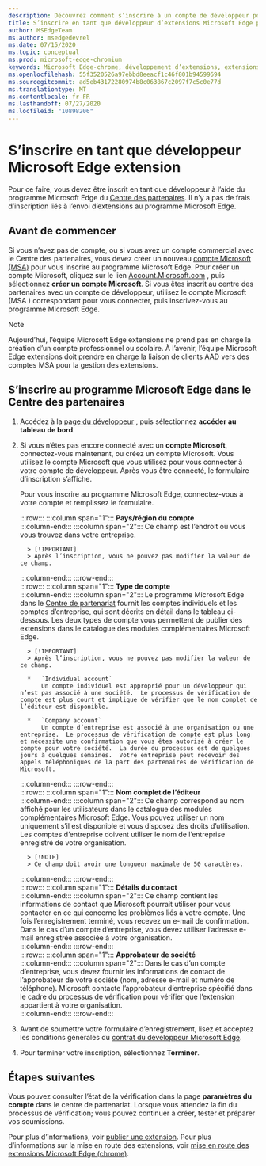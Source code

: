 ```yaml
---
description: Découvrez comment s’inscrire à un compte de développeur pour publier des extensions sur le magasin de modules complémentaires Microsoft Edge.
title: S’inscrire en tant que développeur d’extensions Microsoft Edge pour publier des extensions
author: MSEdgeTeam
ms.author: msedgedevrel
ms.date: 07/15/2020
ms.topic: conceptual
ms.prod: microsoft-edge-chromium
keywords: Microsoft Edge-chrome, développement d’extensions, extensions de navigateur, modules complémentaires, centre de partenaires, développeur
ms.openlocfilehash: 55f3520526a97ebbd8eeacf1c46f801b94599694
ms.sourcegitcommit: ad5eb43172280974b8c063867c2097f7c5c0e77d
ms.translationtype: MT
ms.contentlocale: fr-FR
ms.lasthandoff: 07/27/2020
ms.locfileid: "10898206"
---
```

# S’inscrire en tant que développeur Microsoft Edge extension  

Pour ce faire, vous devez être inscrit en tant que développeur à l’aide du programme Microsoft Edge du [Centre des partenaires][MicrosoftPartnerCenter].  Il n’y a pas de frais d’inscription liés à l’envoi d’extensions au programme Microsoft Edge.  

## Avant de commencer  

Si vous n’avez pas de compte, ou si vous avez un compte commercial avec le Centre des partenaires, vous devez créer un nouveau [compte Microsoft (MSA)][WindowsCommunityEverythingAboutMicrosoftAccounts] pour vous inscrire au programme Microsoft Edge.  Pour créer un compte Microsoft, cliquez sur le lien [Account.Microsoft.com][MicrosoftAccount] , puis sélectionnez **créer un compte Microsoft**.  Si vous êtes inscrit au centre des partenaires avec un compte de développeur, utilisez le compte Microsoft (MSA \) correspondant pour vous connecter, puis inscrivez-vous au programme Microsoft Edge.  

> [!NOTE]
> Aujourd’hui, l’équipe Microsoft Edge extensions ne prend pas en charge la création d’un compte professionnel ou scolaire.  À l’avenir, l’équipe Microsoft Edge extensions doit prendre en charge la liaison de clients AAD vers des comptes MSA pour la gestion des extensions.  

## S’inscrire au programme Microsoft Edge dans le Centre des partenaires  

1.  Accédez à la [page du développeur][MicrosoftPartnerCenter] , puis sélectionnez **accéder au tableau de bord**.  
1.  Si vous n’êtes pas encore connecté avec un **compte Microsoft**, connectez-vous maintenant, ou créez un compte Microsoft.  Vous utilisez le compte Microsoft que vous utilisez pour vous connecter à votre compte de développeur.  Après vous être connecté, le formulaire d’inscription s’affiche.  
    
    Pour vous inscrire au programme Microsoft Edge, connectez-vous à votre compte et remplissez le formulaire.  
    <!-- -->
    :::row:::
       :::column span="1":::
          **Pays/région du compte**  
       :::column-end:::
       :::column span="2":::
          Ce champ est l’endroit où vous vous trouvez dans votre entreprise.  
          
          > [!IMPORTANT]
          > Après l’inscription, vous ne pouvez pas modifier la valeur de ce champ.  
       :::column-end:::
    :::row-end:::  
    :::row:::
       :::column span="1":::
          **Type de compte**  
       :::column-end:::
       :::column span="2":::
          Le programme Microsoft Edge dans le [Centre de partenariat][MicrosoftPartnerCenter] fournit les comptes individuels et les comptes d’entreprise, qui sont décrits en détail dans le tableau ci-dessous.  Les deux types de compte vous permettent de publier des extensions dans le catalogue des modules complémentaires Microsoft Edge.  
          
          > [!IMPORTANT]
          > Après l’inscription, vous ne pouvez pas modifier la valeur de ce champ.  
          
          *   `Individual account`  
              Un compte individuel est approprié pour un développeur qui n’est pas associé à une société.  Le processus de vérification de compte est plus court et implique de vérifier que le nom complet de l’éditeur est disponible.  

          *   `Company account`  
              Un compte d’entreprise est associé à une organisation ou une entreprise.  Le processus de vérification de compte est plus long et nécessite une confirmation que vous êtes autorisé à créer le compte pour votre société.  La durée du processus est de quelques jours à quelques semaines.  Votre entreprise peut recevoir des appels téléphoniques de la part des partenaires de vérification de Microsoft.  
       :::column-end:::
    :::row-end:::  
    :::row:::
       :::column span="1":::
          **Nom complet de l’éditeur**  
       :::column-end:::
       :::column span="2":::
          Ce champ correspond au nom affiché pour les utilisateurs dans le catalogue des modules complémentaires Microsoft Edge.  Vous pouvez utiliser un nom uniquement s’il est disponible et vous disposez des droits d’utilisation.  Les comptes d’entreprise doivent utiliser le nom de l’entreprise enregistré de votre organisation.  
          
          > [!NOTE]
          > Ce champ doit avoir une longueur maximale de 50 caractères.  
       :::column-end:::
    :::row-end:::  
    :::row:::
       :::column span="1":::
          **Détails du contact**  
       :::column-end:::
       :::column span="2":::
          Ce champ contient les informations de contact que Microsoft pourrait utiliser pour vous contacter en ce qui concerne les problèmes liés à votre compte.  Une fois l’enregistrement terminé, vous recevez un e-mail de confirmation.  Dans le cas d’un compte d’entreprise, vous devez utiliser l’adresse e-mail enregistrée associée à votre organisation.  
       :::column-end:::
    :::row-end:::  
    :::row:::
       :::column span="1":::
          **Approbateur de société**  
       :::column-end:::
       :::column span="2":::
          Dans le cas d’un compte d’entreprise, vous devez fournir les informations de contact de l’approbateur de votre société (nom, adresse e-mail et numéro de téléphone).  Microsoft contacte l’approbateur d’entreprise spécifié dans le cadre du processus de vérification pour vérifier que l’extension appartient à votre organisation.  
       :::column-end:::
    :::row-end:::  
    <!-- -->
    <!--
    1.  The **Account country/region** field  
        
        This field is where you either live or your business is located.  
        
        > [!IMPORTANT]
        > After enrollment, you are not able to change the value of this field.  
        
    1.  The **Account type** field  
        
        The Microsoft Edge program in [Partner Center][MicrosoftPartnerCenter] offers both individual and company accounts, which are described in detail in the table that follows.  Both account types allow you to publish extensions to the Microsoft Edge add-ons catalog.  
        
        > [!IMPORTANT]
        > After enrollment, you are not able to change the value of this field.  
        
        | Individual account | Company account |  
        |:--- |:--- |  
        | Individual accounts are appropriate for developers not associated with a company.  | Company accounts are associated with organizations and businesses.  |  
        | The account verification process is shorter, and involves verifying that the publisher display name is available.  | The account verification process is longer, and involves confirmation that you are authorized to create the account for your company.  The duration of the process may range from a few days to a few weeks.  Your company may receive phone calls from Microsoft verification partners.  |  
        
    1.  The **Publisher display name** field  
        
        This field is the name shown to users in the Microsoft Edge add-ons catalog.  You may use a name only if it is available, and you have the rights to use it.  Company accounts must use the registered business name of your organization.  
        
        > [!NOTE]
        > The maximum length for this field is 50 characters.  
        
    1.  The **Contact details** field  
        
        Any contact information that Microsoft may use to contact you regarding any account issues.  After registration is complete, an email confirmation is sent to you.  Company accounts must use the registered email address associated with your organization.  
        
    1.  The **Company approver** field  
        
        For company accounts, provide the contact information \(name, email address, and phone number\) of your company approver.  Microsoft contacts the company approver specified as a part of the verification process to ensure that the extensions belong to your organization.  
        -->
1. Avant de soumettre votre formulaire d’enregistrement, lisez et acceptez les conditions générales du [contrat du développeur Microsoft Edge][MicrosoftAppDeveloperAgreement].  
1. Pour terminer votre inscription, sélectionnez **Terminer**.  

## Étapes suivantes  

Vous pouvez consulter l’état de la vérification dans la page **paramètres du compte** dans le centre de partenariat.  Lorsque vous attendez la fin du processus de vérification; vous pouvez continuer à créer, tester et préparer vos soumissions.  

Pour plus d’informations, voir [publier une extension][ExtensionsChromiumPublishExtension].  Pour plus d’informations sur la mise en route des extensions, voir [mise en route des extensions Microsoft Edge (chrome)][ExtensionsChromiumGettingStartedIndex].  

<!-- links -->  

[ExtensionsChromiumGettingStartedIndex]: ../getting-started/index.md "Premiers pas avec les extensions Microsoft Edge (chrome) | Documents Microsoft"  
[ExtensionsChromiumPublishExtension]:  ./publish-extension.md "Publier une extension | Documents Microsoft"  

[MicrosoftAppDeveloperAgreement]:  /legal/windows/agreements/app-developer-agreement "Contrat du développeur de l’application | Documents Microsoft"  

[MicrosoftAccount]:  https://account.microsoft.com/account "Compte Microsoft"  

[MicrosoftPartnerCenter]:  https://partner.microsoft.com/dashboard/microsoftedge/public/login?ref=dd "Centre de partenariat"  

[WindowsCommunityEverythingAboutMicrosoftAccounts]:  https://community.windows.com/stories/everything-you-need-to-know-about-microsoft-accounts "Microsoft (ou MSA)"  